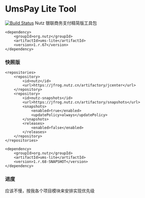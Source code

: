 # UmsPay Lite Tool
[![Build Status](https://travis-ci.org/howe/ums-lite.svg?branch=master)](https://travis-ci.org/howe/ums-lite)
Nutz 银联商务支付精简版工具包

```
<dependency>
    <groupId>org.nutz</groupId>
    <artifactId>ums-lite</artifactId>
    <version>1.r.67</version>
</dependency>
```

### 快照版
```
<repositories>
    <repository>
        <id>nutz</id>
        <url>https://jfrog.nutz.cn/artifactory/jcenter</url>
    </repository>
    <repository>
        <id>nutz-snapshots</id>
        <url>https://jfrog.nutz.cn/artifactory/snapshots</url>
        <snapshots>
            <enabled>true</enabled>
            <updatePolicy>always</updatePolicy>
        </snapshots>
        <releases>
            <enabled>false</enabled>
        </releases>
    </repository>
</repositories>
```

```
<dependency>
    <groupId>org.nutz</groupId>
    <artifactId>ums-lite</artifactId>
    <version>1.r.68-SNAPSHOT</version>
</dependency>
```

### 进度
应该不慢，按我各个项目模块来安排实现优先级
